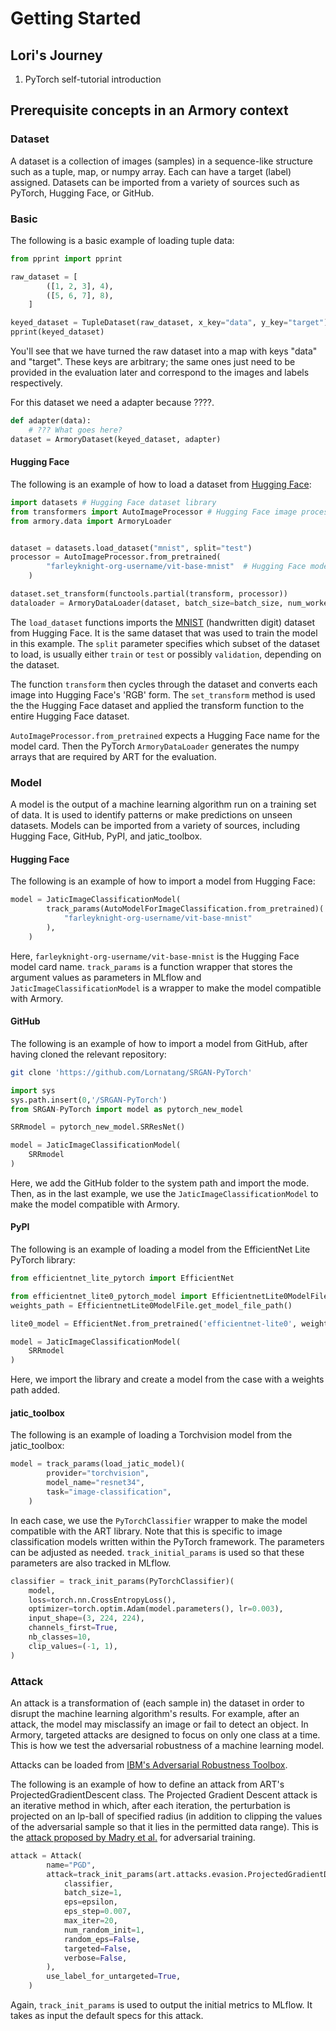 # Getting Started

## Lori's Journey

1. PyTorch self-tutorial introduction



## Prerequisite concepts in an Armory context

### Dataset

A dataset is a collection of images (samples) in a sequence-like structure such as a
tuple, map, or numpy array. Each can have a target (label) assigned. Datasets can be
imported from a variety of sources such as PyTorch, Hugging Face, or GitHub.

### Basic

The following is a basic example of loading tuple data:

```python
from pprint import pprint

raw_dataset = [
        ([1, 2, 3], 4),
        ([5, 6, 7], 8),
    ]

keyed_dataset = TupleDataset(raw_dataset, x_key="data", y_key="target")
pprint(keyed_dataset)
```

You'll see that we have turned the raw dataset into a map with keys "data" and "target". These keys are arbitrary; the same ones just need to be provided in the evaluation later and correspond to the images and labels respectively.

For this dataset we need a adapter because ????.

```python
def adapter(data):
    # ??? What goes here?
dataset = ArmoryDataset(keyed_dataset, adapter)
```

#### Hugging Face

The following is an example of how to load a dataset from [Hugging Face][huggingface]:

```python
import datasets # Hugging Face dataset library
from transformers import AutoImageProcessor # Hugging Face image processor class
from armory.data import ArmoryLoader


dataset = datasets.load_dataset("mnist", split="test")
processor = AutoImageProcessor.from_pretrained(
        "farleyknight-org-username/vit-base-mnist"  # Hugging Face model card
    )

dataset.set_transform(functools.partial(transform, processor))
dataloader = ArmoryDataLoader(dataset, batch_size=batch_size, num_workers=5)
```

The `load_dataset` functions imports the [MNIST][mnist] (handwritten digit) dataset from
Hugging Face. It is the same dataset that was used to train the model in this example. The `split` parameter specifies which subset of the dataset to load,
is usually either `train` or `test` or possibly `validation`, depending on the dataset.

The function `transform` then cycles through the dataset and converts each image into Hugging Face's 'RGB' form. The `set_transform` method is used the the Hugging Face dataset and applied the transform function to the entire Hugging Face dataset.

`AutoImageProcessor.from_pretrained` expects a Hugging Face name for the model
card. Then the PyTorch `ArmoryDataLoader` generates the numpy arrays that are required by ART for
the evaluation.

[huggingface]: https://huggingface.co/
[mnist]: https://huggingface.co/datasets/mnist

### Model

A model is the output of a machine learning algorithm run on a training set of data. It is used to identify patterns or make predictions on unseen datasets. Models can be imported from a variety of sources, including Hugging Face, GitHub, PyPI, and jatic_toolbox.

#### Hugging Face

The following is an example of how to import a model from Hugging Face:
```python
model = JaticImageClassificationModel(
        track_params(AutoModelForImageClassification.from_pretrained)(
            "farleyknight-org-username/vit-base-mnist"
        ),
    )
```
Here, `farleyknight-org-username/vit-base-mnist` is the Hugging Face model card name. `track_params` is a function wrapper that stores the argument values as parameters in MLflow and `JaticImageClassificationModel` is a wrapper to make the model compatible with Armory.

#### GitHub

The following is an example of how to import a model from GitHub, after having cloned the relevant repository:

```bash
git clone 'https://github.com/Lornatang/SRGAN-PyTorch'
```

```python
import sys
sys.path.insert(0,'/SRGAN-PyTorch')
from SRGAN-PyTorch import model as pytorch_new_model

SRRmodel = pytorch_new_model.SRResNet()

model = JaticImageClassificationModel(
    SRRmodel
)
```
Here, we add the GitHub folder to the system path and import the mode. Then, as in the last example, we use the `JaticImageClassificationModel` to make the model compatible with Armory.

#### PyPI

The following is an example of loading a model from the EfficientNet Lite PyTorch library:
```python
from efficientnet_lite_pytorch import EfficientNet

from efficientnet_lite0_pytorch_model import EfficientnetLite0ModelFile
weights_path = EfficientnetLite0ModelFile.get_model_file_path()

lite0_model = EfficientNet.from_pretrained('efficientnet-lite0', weights_path = weights_path )

model = JaticImageClassificationModel(
    SRRmodel
)
```
Here, we import the library and create a model from the case with a weights path added.

#### jatic_toolbox

The following is an example of loading a Torchvision model from the jatic_toolbox:

```python
model = track_params(load_jatic_model)(
        provider="torchvision",
        model_name="resnet34",
        task="image-classification",
    )
```


In each case, we use the `PyTorchClassifier` wrapper to make the model compatible with the ART library. Note that this is specific to image classification models written within the PyTorch framework. The parameters can be adjusted as needed. `track_initial_params` is used so that these parameters are also tracked in MLflow.

```python
classifier = track_init_params(PyTorchClassifier)(
    model,
    loss=torch.nn.CrossEntropyLoss(),
    optimizer=torch.optim.Adam(model.parameters(), lr=0.003),
    input_shape=(3, 224, 224),
    channels_first=True,
    nb_classes=10,
    clip_values=(-1, 1),
)
```

### Attack

An attack is a transformation of (each sample in) the dataset in order to disrupt the machine learning algorithm's results. For example, after an attack, the model may misclassify an image or fail to detect an object. In Armory, targeted attacks are designed to focus on only one class at a time. This is how we test the adversarial robustness of a machine learning model.

Attacks can be loaded from [IBM's Adversarial Robustness Toolbox][art].

The following is an example of how to define an attack from ART's ProjectedGradientDescent class. The Projected Gradient Descent attack is an iterative method in which, after each iteration, the perturbation is projected on an lp-ball of specified radius (in addition to clipping the values of the adversarial sample so that it lies in the permitted data range). This is the [attack proposed by Madry et al.][paper] for adversarial training.
```python
attack = Attack(
        name="PGD",
        attack=track_init_params(art.attacks.evasion.ProjectedGradientDescent)(
            classifier,
            batch_size=1,
            eps=epsilon,
            eps_step=0.007,
            max_iter=20,
            num_random_init=1,
            random_eps=False,
            targeted=False,
            verbose=False,
        ),
        use_label_for_untargeted=True,
    )
```
Again, `track_init_params` is used to output the initial metrics to MLflow. It takes as input the default specs for this attack.

[art]: https://github.com/Trusted-AI/adversarial-robustness-toolbox
[paper]: https://arxiv.org/abs/1706.06083

